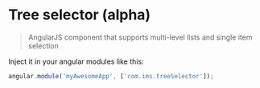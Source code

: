 Tree selector (alpha)
===

> AngularJS component that supports multi-level lists and single item selection

Inject it in your angular modules like this:

```JavaScript
angular.module('myAwesomeApp', ['com.ims.treeSelector']);
```
